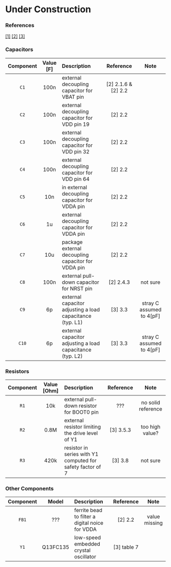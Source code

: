 # Under Construction

### References
[[1]](https://datasheet.lcsc.com/szlcsc/STMicroelectronics-STM32L496RGT6_C124720.pdf)
[[2]](https://www.st.com/resource/en/application_note/dm00125306-getting-started-with-stm32l4-series-and-stm32l4-series-hardware-development-stmicroelectronics.pdf)
[[3]](https://www.st.com/resource/en/application_note/cd00221665-oscillator-design-guide-for-stm8afals-stm32-mcus-and-mpus-stmicroelectronics.pdf)

### Capacitors
| Component | Value [F] | Description | Reference | Note |
| :-: | :-: | :-- | :-: | :-: |
| `C1` | 100n | external decoupling capacitor for VBAT pin | [2] 2.1.6 & [2] 2.2 ||
| `C2` | 100n | external decoupling capacitor for VDD pin 19 | [2] 2.2 ||
| `C3` | 100n | external decoupling capacitor for VDD pin 32| [2] 2.2 ||
| `C4` | 100n | external decoupling capacitor for VDD pin 64 | [2] 2.2 |
| `C5` | 10n |in external decoupling capacitor for VDDA pin | [2] 2.2 ||
| `C6` | 1u | external decoupling capacitor for VDDA pin | [2] 2.2 ||
| `C7` | 10u | package external decoupling capacitor for VDDA pin | [2] 2.2 ||
| `C8` | 100n | external pull-down capacitor for NRST pin | [2] 2.4.3 | not sure |
| `C9` | 6p | external capacitor adjusting a load capacitance (typ. L1) | [3] 3.3 | stray C assumed to 4[pF] |
| `C10` | 6p | external capacitor adjusting a load capacitance (typ. L2)  | [3] 3.3 | stray C assumed to 4[pF] |

### Resistors
| Component | Value [Ohm] | Description | Reference | Note |
| :-: | :-: | :-- | :-: | :-: |
| `R1` | 10k | external pull-down resistor for BOOT0 pin | ??? | no solid reference |
| `R2` | 0.8M | external resistor limiting the drive level of Y1 | [3] 3.5.3 | too high value? |
| `R3` | 420k | resistor in series with Y1 computed for safety factor of 7  | [3] 3.8 | not sure |

### Other Components
| Component | Model | Description | Reference | Note |
| :-: | :-: | :-- | :-: | :-: |
| `FB1` | ??? | ferrite bead to filter a digital noice for VDDA | [2] 2.2 | value missing |
| `Y1` | Q13FC135 | low-speed embedded crystal oscillator | [3] table 7 | |
